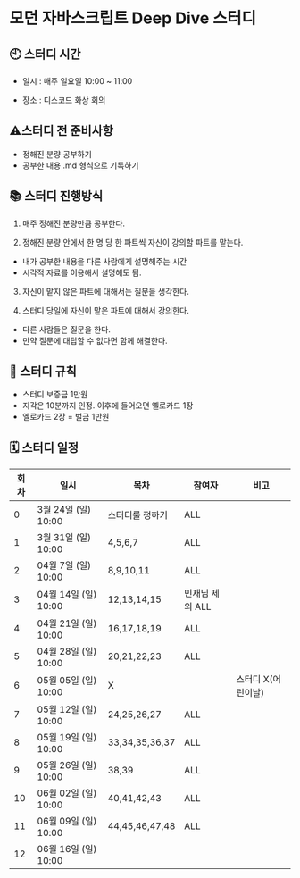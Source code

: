 # 모던 자바스크립트 Deep Dive 스터디

## 🕙 스터디 시간

- 일시 : 매주 일요일 10:00 ~ 11:00

- 장소 : 디스코드 화상 회의

## ⚠️스터디 전 준비사항

- 정해진 분량 공부하기
- 공부한 내용 .md 형식으로 기록하기

## 📚 스터디 진행방식

1. 매주 정해진 분량만큼 공부한다.

2. 정해진 분량 안에서 한 명 당 한 파트씩 자신이 강의할 파트를 맡는다.

- 내가 공부한 내용을 다른 사람에게 설명해주는 시간
- 시각적 자료를 이용해서 설명해도 됨.

3. 자신이 맡지 않은 파트에 대해서는 질문을 생각한다.

4. 스터디 당일에 자신이 맡은 파트에 대해서 강의한다.

- 다른 사람들은 질문을 한다.
- 만약 질문에 대답할 수 없다면 함께 해결한다.

## 📄 스터디 규칙

- 스터디 보증금 1만원
- 지각은 10분까지 인정. 이후에 들어오면 옐로카드 1장
- 옐로카드 2장 = 벌금 1만원

## 🗓 스터디 일정

| 회차 | 일시                 | 목차            | 참여자          | 비고               |
| ---- | -------------------- | --------------- | --------------- | ------------------ |
| 0    | 3월 24일 (일) 10:00  | 스터디룰 정하기 | ALL              |                    |
| 1    | 3월 31일 (일) 10:00  | 4,5,6,7         | ALL             |                    |
| 2    | 04월 7일 (일) 10:00  | 8,9,10,11       | ALL             |                    |
| 3    | 04월 14일 (일) 10:00 | 12,13,14,15     | 민재님 제외 ALL |                    |
| 4    | 04월 21일 (일) 10:00 | 16,17,18,19     | ALL             |                    |
| 5    | 04월 28일 (일) 10:00 | 20,21,22,23     | ALL             |                    |
| 6    | 05월 05일 (일) 10:00 | X               |                 | 스터디 X(어린이날) |
| 7    | 05월 12일 (일) 10:00 | 24,25,26,27     | ALL             |                    |
| 8    | 05월 19일 (일) 10:00 | 33,34,35,36,37  | ALL             |                    |
| 9    | 05월 26일 (일) 10:00 | 38,39           | ALL             |                    |
| 10   | 06월 02일 (일) 10:00 | 40,41,42,43     | ALL             |                    |
| 11   | 06월 09일 (일) 10:00 | 44,45,46,47,48  | ALL             |                    |
| 12   | 06월 16일 (일) 10:00 |                 |                 |                    |
